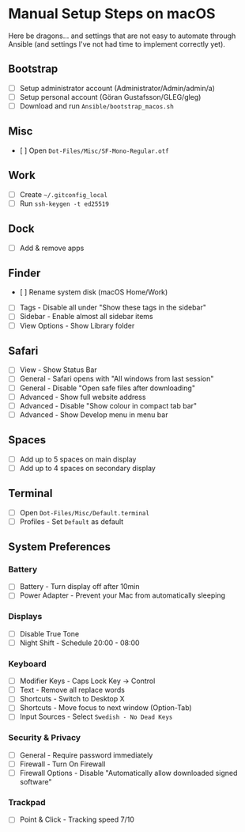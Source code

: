 # Manual Setup Steps on macOS

Here be dragons... and settings that are not easy to automate through Ansible
(and settings I've not had time to implement correctly yet).

## Bootstrap
- [ ] Setup administrator account (Administrator/Admin/admin/a)
- [ ] Setup personal account (Göran Gustafsson/GLEG/gleg)
- [ ] Download and run `Ansible/bootstrap_macos.sh`

## Misc
- [ ] Open `Dot-Files/Misc/SF-Mono-Regular.otf`

## Work
- [ ] Create `~/.gitconfig_local`
- [ ] Run `ssh-keygen -t ed25519`

## Dock
- [ ] Add & remove apps

## Finder
- [ ] Rename system disk (macOS Home/Work)
- [ ] Tags - Disable all under "Show these tags in the sidebar"
- [ ] Sidebar - Enable almost all sidebar items
- [ ] View Options - Show Library folder

## Safari
- [ ] View - Show Status Bar
- [ ] General - Safari opens with "All windows from last session"
- [ ] General - Disable "Open safe files after downloading"
- [ ] Advanced - Show full website address
- [ ] Advanced - Disable "Show colour in compact tab bar"
- [ ] Advanced - Show Develop menu in menu bar

## Spaces
- [ ] Add up to 5 spaces on main display
- [ ] Add up to 4 spaces on secondary display

## Terminal
- [ ] Open `Dot-Files/Misc/Default.terminal`
- [ ] Profiles - Set `Default` as default

## System Preferences

### Battery
- [ ] Battery - Turn display off after 10min
- [ ] Power Adapter - Prevent your Mac from automatically sleeping

### Displays
- [ ] Disable True Tone
- [ ] Night Shift - Schedule 20:00 - 08:00

### Keyboard
- [ ] Modifier Keys - Caps Lock Key -> Control
- [ ] Text - Remove all replace words
- [ ] Shortcuts - Switch to Desktop X
- [ ] Shortcuts - Move focus to next window (Option-Tab)
- [ ] Input Sources - Select `Swedish - No Dead Keys`

### Security & Privacy
- [ ] General - Require password immediately
- [ ] Firewall - Turn On Firewall
- [ ] Firewall Options - Disable "Automatically allow downloaded signed software"

### Trackpad
- [ ] Point & Click - Tracking speed 7/10
